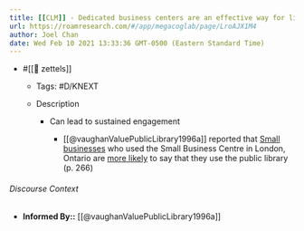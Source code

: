 ```yaml
---
title: [[CLM]] - Dedicated business centers are an effective way for libraries to serve information needs of businesses in a comprehensive way
url: https://roamresearch.com/#/app/megacoglab/page/LroAJX1M4
author: Joel Chan
date: Wed Feb 10 2021 13:33:36 GMT-0500 (Eastern Standard Time)
---
```


- #[[🌲 zettels]]

    - Tags: #D/KNEXT

    - Description

        - Can lead to sustained engagement

            - [[@vaughanValuePublicLibrary1996a]] reported that [Small businesses](((qpN4ttK4G))) who used the Small Business Centre in London, Ontario are [more likely](((AJyLMh0oc))) to say that they use the public library (p. 266)

###### Discourse Context

- **Informed By::** [[@vaughanValuePublicLibrary1996a]]
